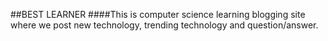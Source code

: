 ##BEST LEARNER
####This is computer science learning blogging site where we post new technology, trending technology and question/answer.
